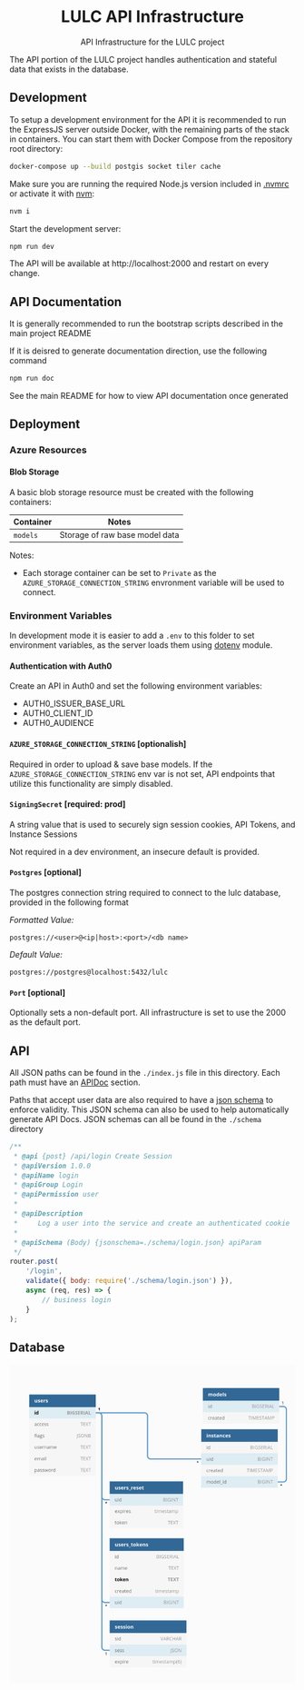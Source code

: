 <h1 align=center>LULC API Infrastructure</h1>

<p align=center>API Infrastructure for the LULC project</p>

The API portion of the LULC project handles authentication and stateful data
that exists in the database.

## Development

To setup a development environment for the API it is recommended to run the ExpressJS server outside Docker, with the remaining parts of the stack in containers. You can start them with Docker Compose from the repository root directory:

```sh
docker-compose up --build postgis socket tiler cache
```

Make sure you are running the required Node.js version included in [.nvmrc](.nvmrc) or activate it with [nvm](https://github.com/nvm-sh/nvm):

```sh
nvm i
```

Start the development server:

```sh
npm run dev
```

The API will be available at http://localhost:2000 and restart on every change.

## API Documentation

It is generally recommended to run the bootstrap scripts described in the main project README

If it is deisred to generate documentation direction, use the following command

```sh
npm run doc
```

See the main README for how to view API documentation once generated

## Deployment

### Azure Resources

#### Blob Storage

A basic blob storage resource must be created with the following containers:

| Container | Notes |
| --------- | ----- |
| `models`  | Storage of raw base model data |

Notes:

- Each storage container can be set to `Private` as the `AZURE_STORAGE_CONNECTION_STRING` envronment
variable will be used to connect.

### Environment Variables

In development mode it is easier to add a `.env` to this folder to set environment variables, as the server loads them using [dotenv](https://www.npmjs.com/package/dotenv) module.

#### Authentication with Auth0

Create an API in Auth0 and set the following environment variables:

- AUTH0_ISSUER_BASE_URL
- AUTH0_CLIENT_ID
- AUTH0_AUDIENCE

#### `AZURE_STORAGE_CONNECTION_STRING` [optionalish]

Required in order to upload & save base models. If the `AZURE_STORAGE_CONNECTION_STRING` env var
is not set, API endpoints that utilize this functionality are simply disabled.

#### `SigningSecret` [required: prod]

A string value that is used to securely sign session cookies, API Tokens, and Instance Sessions

Not required in a dev environment, an insecure default is provided.

#### `Postgres` [optional]

The postgres connection string required to connect to the lulc database, provided in the following format

_Formatted Value:_
```
postgres://<user>@<ip|host>:<port>/<db name>
```

_Default Value:_
```
postgres://postgres@localhost:5432/lulc
```

#### `Port` [optional]

Optionally sets a non-default port. All infrastructure is set to use the 2000 as the default port.

## API

All JSON paths can be found in the `./index.js` file in this directory. Each
path must have an [APIDoc](https://apidocjs.com/) section.

Paths that accept user data are also required to have a [json schema](https://json-schema.org/)
to enforce validity. This JSON schema can also be used to help automatically
generate API Docs. JSON schemas can all be found in the `./schema` directory

```js
/**
 * @api {post} /api/login Create Session
 * @apiVersion 1.0.0
 * @apiName login
 * @apiGroup Login
 * @apiPermission user
 *
 * @apiDescription
 *     Log a user into the service and create an authenticated cookie
 *
 * @apiSchema (Body) {jsonschema=./schema/login.json} apiParam
 */
router.post(
    '/login',
    validate({ body: require('./schema/login.json') }),
    async (req, res) => {
        // business login
    }
);
```

## Database

![database diagram](./doc/db.png)
